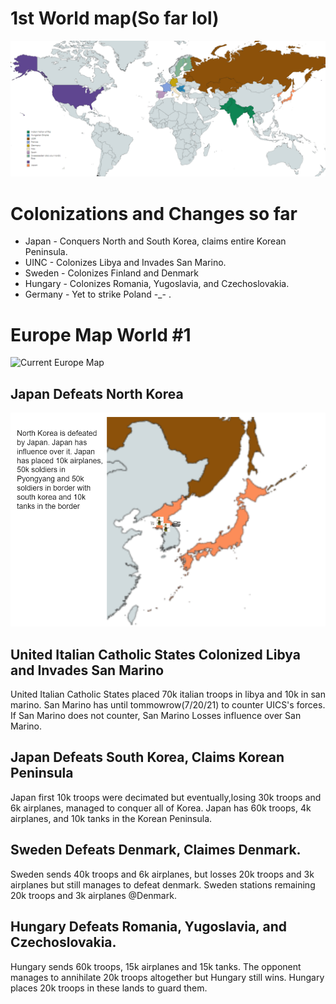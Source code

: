 # 1st World map(So far lol)
![1st World Map](https://raw.githubusercontent.com/Shervi28/Polandball-RP-Server/main/finalmap.PNG)

# Colonizations and Changes so far
* Japan - Conquers North and South Korea, claims entire Korean Peninsula.
* UINC - Colonizes Libya and Invades San Marino.
* Sweden - Colonizes Finland and Denmark
* Hungary - Colonizes Romania, Yugoslavia, and Czechoslovakia.
* Germany - Yet to strike Poland -_- .

# Europe Map World #1
![Current Europe Map](https://cdn.discordapp.com/attachments/866820971784830977/867175262218747934/Screenshot_20210721-004237_Animator.jpg)

## Japan Defeats North Korea
![Japan Defeats North Korea](https://raw.githubusercontent.com/Shervi28/Polandball-RP-Server/main/Worlds/World%20%231/japenandnorh.PNG)

## United Italian Catholic States Colonized Libya and Invades San Marino
United Italian Catholic States placed 70k italian troops in libya and 10k in san marino. San Marino has until tommowrow(7/20/21) to counter UICS's forces. If San Marino does not counter, San Marino Losses influence over San Marino.

## Japan Defeats South Korea, Claims Korean Peninsula
Japan first 10k troops were decimated but eventually,losing 30k troops and 6k airplanes, managed to conquer all of Korea. Japan has 60k troops, 4k airplanes, and 10k tanks in the Korean Peninsula. 

## Sweden Defeats Denmark, Claimes Denmark.
Sweden sends 40k troops and 6k airplanes, but losses 20k troops and 3k airplanes but still manages to defeat denmark. Sweden stations remaining 20k troops and 3k airplanes @Denmark.

## Hungary Defeats Romania, Yugoslavia, and Czechoslovakia.
Hungary sends 60k troops, 15k airplanes and 15k tanks. The opponent manages to annihilate 20k troops altogether but Hungary still wins. Hungary places 20k troops in these lands to guard them.



